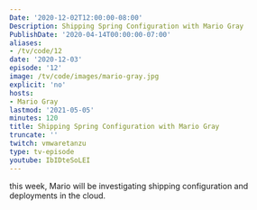 ```yaml
---
Date: '2020-12-02T12:00:00-08:00'
Description: Shipping Spring Configuration with Mario Gray
PublishDate: '2020-04-14T00:00:00-07:00'
aliases:
- /tv/code/12
date: '2020-12-03'
episode: '12'
image: /tv/code/images/mario-gray.jpg
explicit: 'no'
hosts:
- Mario Gray
lastmod: '2021-05-05'
minutes: 120
title: Shipping Spring Configuration with Mario Gray
truncate: ''
twitch: vmwaretanzu
type: tv-episode
youtube: IbIDteSoLEI
---
```


this week, Mario will be investigating shipping configuration and deployments in the cloud.